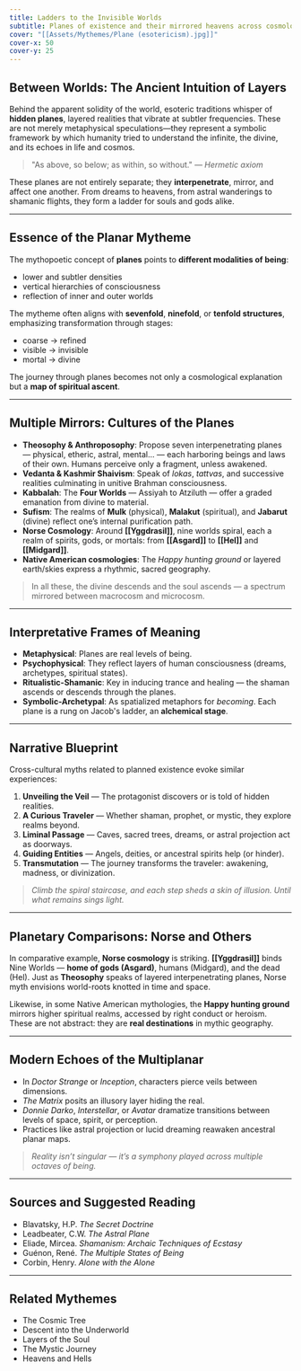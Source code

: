 ```yaml
---
title: Ladders to the Invisible Worlds
subtitle: Planes of existence and their mirrored heavens across cosmologies
cover: "[[Assets/Mythemes/Plane (esotericism).jpg]]"
cover-x: 50
cover-y: 25
---
```


## **Between Worlds: The Ancient Intuition of Layers**

Behind the apparent solidity of the world, esoteric traditions whisper of **hidden planes**, layered realities that vibrate at subtler frequencies. These are not merely metaphysical speculations—they represent a symbolic framework by which humanity tried to understand the infinite, the divine, and its echoes in life and cosmos.

> "As above, so below; as within, so without."
> — *Hermetic axiom*

These planes are not entirely separate; they **interpenetrate**, mirror, and affect one another. From dreams to heavens, from astral wanderings to shamanic flights, they form a ladder for souls and gods alike.

---

## **Essence of the Planar Mytheme**

The mythopoetic concept of **planes** points to **different modalities of being**:

* lower and subtler densities
* vertical hierarchies of consciousness
* reflection of inner and outer worlds

The mytheme often aligns with **sevenfold**, **ninefold**, or **tenfold structures**, emphasizing transformation through stages:

* coarse → refined
* visible → invisible
* mortal → divine

The journey through planes becomes not only a cosmological explanation but a **map of spiritual ascent**.

---

## **Multiple Mirrors: Cultures of the Planes**

* **Theosophy & Anthroposophy**: Propose seven interpenetrating planes — physical, etheric, astral, mental... — each harboring beings and laws of their own. Humans perceive only a fragment, unless awakened.
* **Vedanta & Kashmir Shaivism**: Speak of *lokas*, *tattvas*, and successive realities culminating in unitive Brahman consciousness.
* **Kabbalah**: The **Four Worlds** — Assiyah to Atziluth — offer a graded emanation from divine to material.
* **Sufism**: The realms of **Mulk** (physical), **Malakut** (spiritual), and **Jabarut** (divine) reflect one’s internal purification path.
* **Norse Cosmology**: Around **[[Yggdrasil]]**, nine worlds spiral, each a realm of spirits, gods, or mortals: from **[[Asgard]]** to **[[Hel]]** and **[[Midgard]]**.
* **Native American cosmologies**: The *Happy hunting ground* or layered earth/skies express a rhythmic, sacred geography.

> In all these, the divine descends and the soul ascends — a spectrum mirrored between macrocosm and microcosm.

---

## **Interpretative Frames of Meaning**

* **Metaphysical**: Planes are real levels of being.
* **Psychophysical**: They reflect layers of human consciousness (dreams, archetypes, spiritual states).
* **Ritualistic-Shamanic**: Key in inducing trance and healing — the shaman ascends or descends through the planes.
* **Symbolic-Archetypal**: As spatialized metaphors for *becoming*. Each plane is a rung on Jacob's ladder, an **alchemical stage**.

---

## **Narrative Blueprint**

Cross-cultural myths related to planned existence evoke similar experiences:

1. **Unveiling the Veil** — The protagonist discovers or is told of hidden realities.
2. **A Curious Traveler** — Whether shaman, prophet, or mystic, they explore realms beyond.
3. **Liminal Passage** — Caves, sacred trees, dreams, or astral projection act as doorways.
4. **Guiding Entities** — Angels, deities, or ancestral spirits help (or hinder).
5. **Transmutation** — The journey transforms the traveler: awakening, madness, or divinization.

> *Climb the spiral staircase, and each step sheds a skin of illusion. Until what remains sings light.*

---

## **Planetary Comparisons: Norse and Others**

In comparative example, **Norse cosmology** is striking. **[[Yggdrasil]]** binds Nine Worlds — **home of gods (Asgard)**, humans (Midgard), and the dead (Hel). Just as **Theosophy** speaks of layered interpenetrating planes, Norse myth envisions world-roots knotted in time and space.

Likewise, in some Native American mythologies, the **Happy hunting ground** mirrors higher spiritual realms, accessed by right conduct or heroism. These are not abstract: they are **real destinations** in mythic geography.

---

## **Modern Echoes of the Multiplanar**

* In *Doctor Strange* or *Inception*, characters pierce veils between dimensions.
* *The Matrix* posits an illusory layer hiding the real.
* *Donnie Darko*, *Interstellar*, or *Avatar* dramatize transitions between levels of space, spirit, or perception.
* Practices like astral projection or lucid dreaming reawaken ancestral planar maps.

> *Reality isn’t singular — it’s a symphony played across multiple octaves of being.*

---

## **Sources and Suggested Reading**

* Blavatsky, H.P. *The Secret Doctrine*
* Leadbeater, C.W. *The Astral Plane*
* Eliade, Mircea. *Shamanism: Archaic Techniques of Ecstasy*
* Guénon, René. *The Multiple States of Being*
* Corbin, Henry. *Alone with the Alone*

---

## **Related Mythemes**

* The Cosmic Tree
* Descent into the Underworld
* Layers of the Soul
* The Mystic Journey
* Heavens and Hells